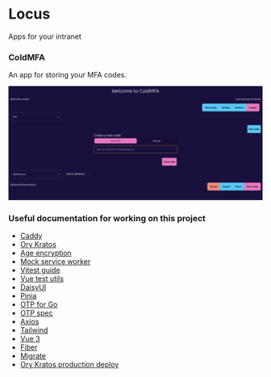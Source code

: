 # Locus

Apps for your intranet

### ColdMFA

An app for storing your MFA codes.

![img.png](docs/coldmfa-add-code.png)

### Useful documentation for working on this project

- [Caddy](https://caddyserver.com/docs/)
- [Ory Kratos](https://www.ory.sh/docs/welcome)
- [Age encryption](https://github.com/FiloSottile/age)
- [Mock service worker](https://mswjs.io/docs/)
- [Vitest guide](https://vitest.dev/guide/)
- [Vue test utils](https://test-utils.vuejs.org/guide/)
- [DaisyUI](https://daisyui.com/docs/install/)
- [Pinia](https://pinia.vuejs.org/)
- [OTP for Go](https://github.com/pquerna/otp)
- [OTP spec](https://github.com/google/google-authenticator/wiki/Key-Uri-Format)
- [Axios](https://axios-http.com/)
- [Tailwind](https://tailwindcss.com/docs/installation)
- [Vue 3](https://vuejs.org/guide/introduction.html)
- [Fiber](https://docs.gofiber.io/)
- [Migrate](https://github.com/golang-migrate/migrate)
- [Ory Kratos production deploy](https://www.ory.sh/docs/kratos/guides/deploy-kratos-example)
